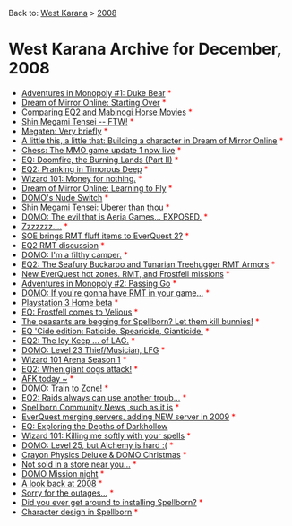 Back to: [West Karana](/posts/westkarana.md) > [2008](/posts/2008/westkarana.md)
# West Karana Archive for December, 2008

* [Adventures in Monopoly #1: Duke Bear](2336.md) <span style="color:red;">*</span>
* [Dream of Mirror Online: Starting Over](2345.md) <span style="color:red;">*</span>
* [Comparing EQ2 and Mabinogi Horse Movies](2352.md) <span style="color:red;">*</span>
* [Shin Megami Tensei -- FTW!](2353.md) <span style="color:red;">*</span>
* [Megaten: Very briefly](2355.md) <span style="color:red;">*</span>
* [A little this, a little that: Building a character in Dream of Mirror Online](2359.md) <span style="color:red;">*</span>
* [Chess: The MMO game update 1 now live](2367.md) <span style="color:red;">*</span>
* [EQ: Doomfire, the Burning Lands (Part II)](2369.md) <span style="color:red;">*</span>
* [EQ2: Pranking in Timorous Deep](2371.md) <span style="color:red;">*</span>
* [Wizard 101: Money for nothing.](2379.md) <span style="color:red;">*</span>
* [Dream of Mirror Online: Learning to Fly](2382.md) <span style="color:red;">*</span>
* [DOMO's Nude Switch](2390.md) <span style="color:red;">*</span>
* [Shin Megami Tensei: Uberer than thou](2393.md) <span style="color:red;">*</span>
* [DOMO: The evil that is Aeria Games... EXPOSED.](2397.md) <span style="color:red;">*</span>
* [Zzzzzzz....](2398.md) <span style="color:red;">*</span>
* [SOE brings RMT fluff items to EverQuest 2?](2399.md) <span style="color:red;">*</span>
* [EQ2 RMT discussion](2400.md) <span style="color:red;">*</span>
* [DOMO: I'm a filthy camper.](2401.md) <span style="color:red;">*</span>
* [EQ2: The Seafury Buckaroo and Tunarian Treehugger RMT Armors](2405.md) <span style="color:red;">*</span>
* [New EverQuest hot zones. RMT, and Frostfell missions](2415.md) <span style="color:red;">*</span>
* [Adventures in Monopoly #2: Passing Go](2418.md) <span style="color:red;">*</span>
* [DOMO: If you're gonna have RMT in your game...](2420.md) <span style="color:red;">*</span>
* [Playstation 3 Home beta](2422.md) <span style="color:red;">*</span>
* [EQ: Frostfell comes to Velious](2427.md) <span style="color:red;">*</span>
* [The peasants are begging for Spellborn? Let them kill bunnies!](2431.md) <span style="color:red;">*</span>
* [EQ 'Cide edition: Raticide, Spearicide, Gianticide.](2432.md) <span style="color:red;">*</span>
* [EQ2: The Icy Keep ... of LAG.](2436.md) <span style="color:red;">*</span>
* [DOMO: Level 23 Thief/Musician, LFG](2440.md) <span style="color:red;">*</span>
* [Wizard 101 Arena Season 1](2447.md) <span style="color:red;">*</span>
* [EQ2: When giant dogs attack!](2449.md) <span style="color:red;">*</span>
* [AFK today ~](2452.md) <span style="color:red;">*</span>
* [DOMO: Train to Zone!](2454.md) <span style="color:red;">*</span>
* [EQ2: Raids always can use another troub...](2459.md) <span style="color:red;">*</span>
* [Spellborn Community News, such as it is](2462.md) <span style="color:red;">*</span>
* [EverQuest merging servers, adding NEW server in 2009](2463.md) <span style="color:red;">*</span>
* [EQ: Exploring the Depths of Darkhollow](2464.md) <span style="color:red;"></span>
* [Wizard 101: Killing me softly with your spells](2466.md) <span style="color:red;">*</span>
* [DOMO: Level 25, but Alchemy is hard :(](2473.md) <span style="color:red;">*</span>
* [Crayon Physics Deluxe & DOMO Christmas](2479.md) <span style="color:red;">*</span>
* [Not sold in a store near you...](2483.md) <span style="color:red;">*</span>
* [DOMO Mission night](2485.md) <span style="color:red;">*</span>
* [A look back at 2008](2494.md) <span style="color:red;">*</span>
* [Sorry for the outages...](2496.md) <span style="color:red;">*</span>
* [Did you ever get around to installing Spellborn?](2497.md) <span style="color:red;">*</span>
* [Character design in Spellborn](2500.md) <span style="color:red;">*</span>
